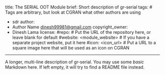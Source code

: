 title: The SERIAL OOT Module
brief: Short description of gr-serial
tags: # Tags are arbitrary, but look at CGRAN what other authors are using
  - sdr
author:
  - Author Name <dinesh99981@gmail.com>
copyright_owner:
  - Dinesh Lama
license:
#repo: # Put the URL of the repository here, or leave blank for default
#website: <module_website> # If you have a separate project website, put it here
#icon: <icon_url> # Put a URL to a square image here that will be used as an icon on CGRAN
---
A longer, multi-line description of gr-serial.
You may use some *basic* Markdown here.
If left empty, it will try to find a README file instead.
